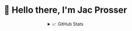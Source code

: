 
<div align="center">
  <h1>👋 Hello there, I'm Jac Prosser</h1>



<details>
  <summary>📈 GitHub Stats</summary>
  <img align="left" alt="jac's GitHub Stats" src="https://github-readme-stats.vercel.app/api?username=JacProsser&show_icons=true&hide_border=true&count_private=true" />
</details>
  
</div>
